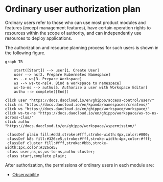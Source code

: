 # Ordinary user authorization plan

Ordinary users refer to those who can use most product modules and features (except management features), have certain operation rights to resources within the scope of authority, and can independently use resources to deploy applications.

The authorization and resource planning process for such users is shown in the following figure.

```mermaid
graph TB

    start([Start]) --> user[1. Create User]
    user --> ns[2. Prepare Kubernetes Namespace]
    ns --> ws[3. Prepare Workspace]
    ws --> ws-to-ns[4. Bind a workspace to namespace]
    ws-to-ns --> authu[5. Authorize a user with Workspace Editor]
    authu --> complete([End])
    
click user "https://docs.daocloud.io/en/ghippo/access-control/user/"
click ns "https://docs.daocloud.io/en/kpanda/namespaces/createns/"
click ws "https://docs.daocloud.io/en/ghippo/workspace/workspace/"
click ws-to-ns "https://docs.daocloud.io/en/ghippo/workspace/ws-to-ns-across-clus/"
click authu "https://docs.daocloud.io/en/ghippo/workspace/wspermission/"

 classDef plain fill:#ddd,stroke:#fff,stroke-width:4px,color:#000;
 classDef k8s fill:#326ce5,stroke:#fff,stroke-width:4px,color:#fff;
 classDef cluster fill:#fff,stroke:#bbb,stroke-width:1px,color:#326ce5;
 class user,ns,ws,ws-to-ns,authu cluster;
 class start,complete plain;
```

After authorization, the permissions of ordinary users in each module are:

- [Observability](../../insight/intro/permission.md)
